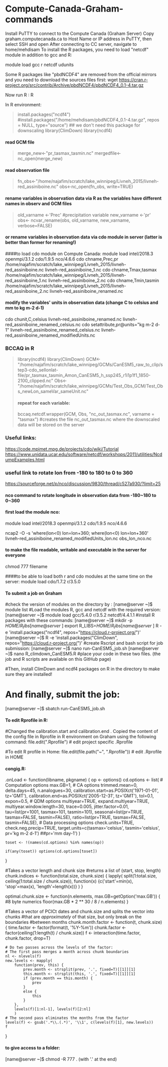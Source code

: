 # Compute-Canada-Graham-commands

Install PuTTY to connect to the Compute Canada (Graham Server)
Copy graham.computecanada.ca to Host Name or IP address in PuTTY, then select SSH and open 
After connecting to CC server, navigate to home/mehdisam
To install the R packages, you need to load "netcdf" module in addition to gcc and R:

module load gcc r netcdf udunits

Some R packages like "pbdNCDF4" are removed from the official mirrors and you need to download the sources files first:
wget https://cran.r-project.org/src/contrib/Archive/pbdNCDF4/pbdNCDF4_0.1-4.tar.gz

Now run R : 
R

In R environment:
> install.packages("ncdf4")
> #install.packages("/home/mehdisam/pbdNCDF4_0.1-4.tar.gz", repos = NULL, type="source") ## we don't need this package for downscaling
> library(ClimDown)
> library(ncdf4) 
#### read GCM file
> merge_new<-"pr_tasmax_tasmin.nc"
> mergedfile<-nc_open(merge_new)
#### read observation file
> fn_obs<-"/home/najafim/scratch/lake_winnipeg/Livneh_2015/livneh-red_assiniboine.nc"
> obs<-nc_open(fn_obs, write=TRUE)
#### rename variables in observation data via R as the variables have different names in observ and GCM files
> old_varname <-'Prec' #precipitation variable
> new_varname <-'pr'
> obs<- ncvar_rename(obs, old_varname, new_varname, verbose=FALSE)
#### or rename variables in observation data via cdo module in server (latter is better than former for renaming!)
####to load cdo module on Compute Canada:
module load intel/2018.3 openmpi/3.1.2 cdo/1.9.5 nco/4.6.6 
cdo chname,Prec,pr /home/najafim/scratch/lake_winnipeg/Livneh_2015/livneh-red_assiniboine.nc  livneh-red_assiniboine_1.nc
cdo chname,Tmax,tasmax /home/najafim/scratch/lake_winnipeg/Livneh_2015/livneh-red_assiniboine_1.nc  livneh-red_assiniboine_2.nc
cdo chname,Tmin,tasmin /home/najafim/scratch/lake_winnipeg/Livneh_2015/livneh-red_assiniboine_2.nc  livneh-red_assiniboine_renamed.nc

#### modify the variables' units in observation data (change C to celsius and mm to kg m-2 d-1)
cdo chunit,C,celsius livneh-red_assiniboine_renamed.nc  livneh-red_assiniboine_renamed_celsius.nc
cdo setattribute,pr@units="kg m-2 d-1" livneh-red_assiniboine_renamed_celsius.nc  livneh-red_assiniboine_renamed_modifiedUnits.nc

### BCCAQ in R 
> library(ncdf4)
> library(ClimDown)
> GCM<-"/home/najafim/scratch/lake_winnipeg/GCMs/CanESM5_raw_to_clip/step3-cdo_sellonlat-file/pr_tasmax_tasmin_Amon_CanESM5_h_ssp245_r1i1p1f1_1850-2100_clipped.nc"
> Obs<-"/home/najafim/scratch/lake_winnipeg/GCMs/Test_Obs_GCM/Test_Obs_newLon_sameVar_sameUnit.nc"
>#### repeat for each variable:
> bccaq.netcdf.wrapper(GCM, Obs, "nc_out_tasmax.nc", varname = "tasmax") #creates the file nc_out_tasmax.nc where the downscaled data will be stored on the server


### Useful links:
https://code.mpimet.mpg.de/projects/cdo/wiki/Tutorial
https://www.unidata.ucar.edu/software/netcdf/workshops/2011/utilities/NcdumpExamples.html


### useful link to rotate lon from -180 to 180 to 0 to 360
https://sourceforge.net/p/nco/discussion/9830/thread/c527a930/?limit=25

#### nco command to rotate longitude in observation data from -180~180 to 0~360
#### first load the module nco:
module load intel/2018.3 openmpi/3.1.2 cdo/1.9.5 nco/4.6.6

ncap2 -O -s 'where(lon<0) lon=lon+360; where(lon<0) lon=lon+360' livneh-red_assiniboine_renamed_modifiedUnits_lon.nc obs_lon_nco.nc

#### to make the file readable, writable and executable in the server for everyone 
chmod 777 filename

####to be able to load both r and cdo modules at the same time on the server:
module load cdo/1.7.2  r/3.5.0


#### To submit a job on Graham
#check the version of modules on the directory by :
[name@server ~]$ module list
#Load the modules R, gcc and netcdf with the required version:
[name@server ~]$ module load gcc/5.4.0  r/3.5.2  netcdf/4.4.1.1
#install R packages with these commands: 
[name@server ~]$ mkdir -p $HOME/R_libs
[name@server ~]$ export R_LIBS=$HOME/R_libs
[name@server ~]$ R -e 'install.packages("ncdf4", repos="https://cloud.r-project.org/")'
[name@server ~]$ R -e 'install.packages("ClimDown", repos="https://cloud.r-project.org/")'
#create Rscript and bash script for job submission:
[name@server ~]$ nano run-CanESM5_job.sh
[name@server ~]$ nano R_climdown_CanESM5.R
#place your code in these two files. (the job and R scripts are available on this GitHub page)

#Then, install ClimDown and ncdf4 packages on R in the directory to make sure they are installed!
# And finally, submit the job:
[name@server ~]$ sbatch run-CanESM5_job.sh  


#### To edit Rprofile in R:
#Changed the calibration.start and calibration.end . Copied the content of the config file in Rprofile in R environment on Graham using the following command:
file.edit(".Rprofile")         # edit project specific .Rprofile

#To edit R profile in Home:
file.edit(file.path("~", ".Rprofile")) # edit .Rprofile in HOME

#### congig.R:
.onLoad <- function(libname, pkgname) {
    op <- options()
    cd.options <- list(
        # Computation options
        max.GB=1,
        # CA options
        trimmed.mean=0,
        delta.days=45,
        n.analogues=30,
        calibration.start=as.POSIXct('1971-01-01', tz='GMT'),
        calibration.end=as.POSIXct('2005-12-31', tz='GMT'),
        tol=0.1,
        expon=0.5,
        # QDM options
        multiyear=TRUE,
        expand.multiyear=TRUE,
        multiyear.window.length=30,
        trace=0.005,
        jitter.factor=0.01,
        tau=list(pr=1001, tasmax=101, tasmin=101),
        seasonal=list(pr=TRUE, tasmax=FALSE, tasmin=FALSE),
        ratio=list(pr=TRUE, tasmax=FALSE, tasmin=FALSE),
        # Data processing options
        check.units=TRUE,
        check.neg.precip=TRUE,
        target.units=c(tasmax='celsius', tasmin='celsius', pr='kg m-2 d-1') ##pr='mm day-1')
    )

    toset <- !(names(cd.options) %in% names(op))

    if(any(toset)) options(cd.options[toset])
}


#Takes a vector length and chunk size
#returns a list of (start, stop, length)
chunk.indices <- function(total.size, chunk.size) {
  lapply(
    split(1:total.size, ceiling(1:total.size / chunk.size)),
    function(x) {c('start'=min(x), 'stop'=max(x), 'length'=length(x))}
    )
}

optimal.chunk.size <- function(n.elements, max.GB=getOption('max.GB')) {
  #8 byte numerics
  floor(max.GB * 2 ** 30 / 8 / n.elements)
}

#Takes a vector of PCICt dates and chunk.size and splits the vector into chunks
#that are *approximately* of that size, but only break on the boundaries
#between months
chunk.month.factor <- function(t, chunk.size) {
    time.factor <- factor(format(t, '%Y-%m'))
    chunk.factor <- factor(ceiling(1:length(t) / chunk.size))
    f <- interaction(time.factor, chunk.factor, drop=T)

    # Do two passes across the levels of the factor:
    # The first pass merges a month across chunk boundaries
    nl <- nlevels(f)
    new.levels <- mapply(
        function(prev, this) {
            prev.month <- strsplit(prev, '.', fixed=T)[[1]][1]
            this.month <- strsplit(this, '.', fixed=T)[[1]][1]
            if (prev.month == this.month) {
                prev
            }
            else {
                this
            }
        },
        levels(f)[1:nl-1], levels(f)[2:nl]
        )
    # The second pass eliminates the months from the factor
    levels(f) <- gsub('.*\\.(.*)', '\\1', c(levels(f)[1], new.levels))
    f
}


#### to give access to a folder:
[name@server ~]$ chmod -R 777 .  (with '.' at the end)



